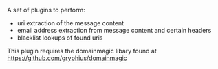 A set of plugins to perform:
 - uri extraction of the message content
 - email address extraction from message content and certain headers
 - blacklist lookups of found uris

This plugin requires the domainmagic libary found at https://github.com/gryphius/domainmagic


